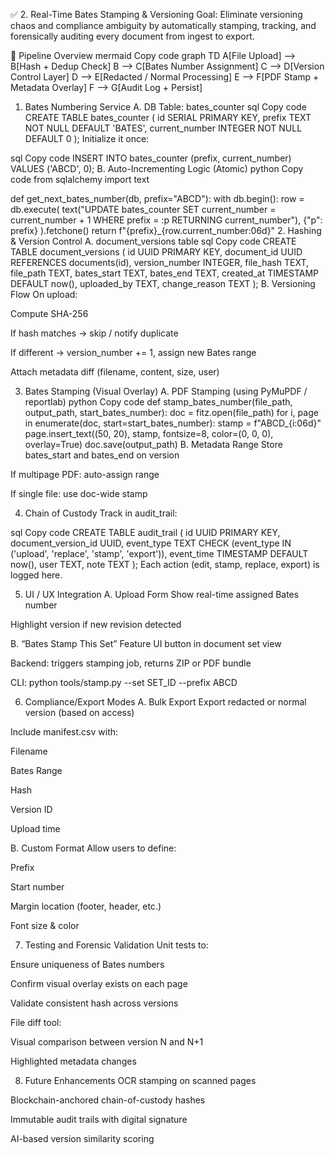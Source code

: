 ✅ 2. Real-Time Bates Stamping & Versioning
Goal: Eliminate versioning chaos and compliance ambiguity by automatically stamping, tracking, and forensically auditing every document from ingest to export.

🧠 Pipeline Overview
mermaid
Copy code
graph TD
A[File Upload] --> B[Hash + Dedup Check]
B --> C[Bates Number Assignment]
C --> D[Version Control Layer]
D --> E[Redacted / Normal Processing]
E --> F[PDF Stamp + Metadata Overlay]
F --> G[Audit Log + Persist]
1. Bates Numbering Service
A. DB Table: bates_counter
sql
Copy code
CREATE TABLE bates_counter (
  id SERIAL PRIMARY KEY,
  prefix TEXT NOT NULL DEFAULT 'BATES',
  current_number INTEGER NOT NULL DEFAULT 0
);
Initialize it once:

sql
Copy code
INSERT INTO bates_counter (prefix, current_number) VALUES ('ABCD', 0);
B. Auto-Incrementing Logic (Atomic)
python
Copy code
from sqlalchemy import text

def get_next_bates_number(db, prefix="ABCD"):
    with db.begin():
        row = db.execute(
            text("UPDATE bates_counter SET current_number = current_number + 1 WHERE prefix = :p RETURNING current_number"),
            {"p": prefix}
        ).fetchone()
    return f"{prefix}_{row.current_number:06d}"
2. Hashing & Version Control
A. document_versions table
sql
Copy code
CREATE TABLE document_versions (
  id UUID PRIMARY KEY,
  document_id UUID REFERENCES documents(id),
  version_number INTEGER,
  file_hash TEXT,
  file_path TEXT,
  bates_start TEXT,
  bates_end TEXT,
  created_at TIMESTAMP DEFAULT now(),
  uploaded_by TEXT,
  change_reason TEXT
);
B. Versioning Flow
On upload:

Compute SHA-256

If hash matches → skip / notify duplicate

If different → version_number += 1, assign new Bates range

Attach metadata diff (filename, content, size, user)

3. Bates Stamping (Visual Overlay)
A. PDF Stamping (using PyMuPDF / reportlab)
python
Copy code
def stamp_bates_number(file_path, output_path, start_bates_number):
    doc = fitz.open(file_path)
    for i, page in enumerate(doc, start=start_bates_number):
        stamp = f"ABCD_{i:06d}"
        page.insert_text((50, 20), stamp, fontsize=8, color=(0, 0, 0), overlay=True)
    doc.save(output_path)
B. Metadata Range
Store bates_start and bates_end on version

If multipage PDF: auto-assign range

If single file: use doc-wide stamp

4. Chain of Custody
Track in audit_trail:

sql
Copy code
CREATE TABLE audit_trail (
  id UUID PRIMARY KEY,
  document_version_id UUID,
  event_type TEXT CHECK (event_type IN ('upload', 'replace', 'stamp', 'export')),
  event_time TIMESTAMP DEFAULT now(),
  user TEXT,
  note TEXT
);
Each action (edit, stamp, replace, export) is logged here.

5. UI / UX Integration
A. Upload Form
Show real-time assigned Bates number

Highlight version if new revision detected

B. “Bates Stamp This Set” Feature
UI button in document set view

Backend: triggers stamping job, returns ZIP or PDF bundle

CLI: python tools/stamp.py --set SET_ID --prefix ABCD

6. Compliance/Export Modes
A. Bulk Export
Export redacted or normal version (based on access)

Include manifest.csv with:

Filename

Bates Range

Hash

Version ID

Upload time

B. Custom Format
Allow users to define:

Prefix

Start number

Margin location (footer, header, etc.)

Font size & color

7. Testing and Forensic Validation
Unit tests to:

Ensure uniqueness of Bates numbers

Confirm visual overlay exists on each page

Validate consistent hash across versions

File diff tool:

Visual comparison between version N and N+1

Highlighted metadata changes

8. Future Enhancements
OCR stamping on scanned pages

Blockchain-anchored chain-of-custody hashes

Immutable audit trails with digital signature

AI-based version similarity scoring